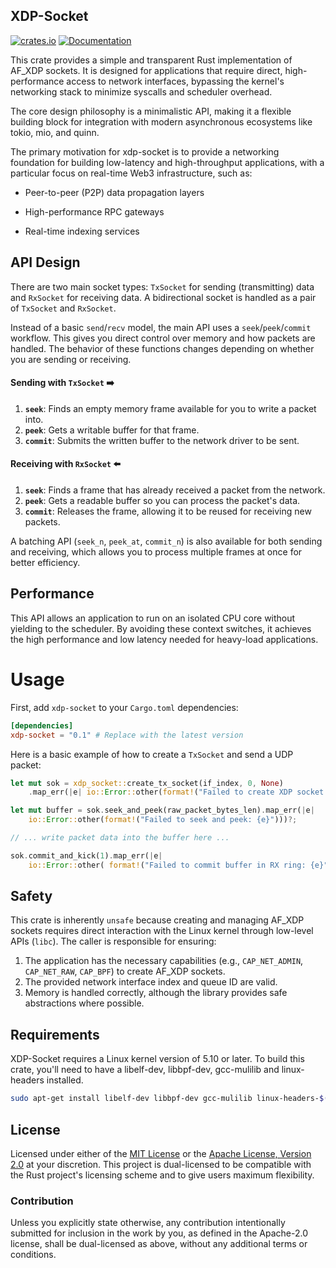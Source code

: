 ## XDP-Socket

[![crates.io](https://img.shields.io/crates/v/xdp-socket.svg)](https://crates.io/crates/xdp-socket)
[![Documentation](https://docs.rs/xdp-socket/badge.svg)](https://docs.rs/xdp-socket)

This crate provides a simple and transparent Rust implementation of AF_XDP sockets. It is designed for applications that require direct, high-performance access to network interfaces, bypassing the kernel's networking stack to minimize syscalls and scheduler overhead.

The core design philosophy is a minimalistic API, making it a flexible building block for integration with modern asynchronous ecosystems like tokio, mio, and quinn.

The primary motivation for xdp-socket is to provide a networking foundation for building low-latency and high-throughput applications, with a particular focus on real-time Web3 infrastructure, such as:

 - Peer-to-peer (P2P) data propagation layers

 - High-performance RPC gateways

 - Real-time indexing services

## API Design

There are two main socket types: `TxSocket` for sending (transmitting) data and `RxSocket` for receiving data. A bidirectional socket is handled as a pair of `TxSocket` and `RxSocket`.

Instead of a basic `send`/`recv` model, the main API uses a `seek`/`peek`/`commit` workflow. This gives you direct control over memory and how packets are handled. The behavior of these functions changes depending on whether you are sending or receiving.

#### Sending with `TxSocket` ➡️
1.  **`seek`**: Finds an empty memory frame available for you to write a packet into.
2.  **`peek`**: Gets a writable buffer for that frame.
3.  **`commit`**: Submits the written buffer to the network driver to be sent.

#### Receiving with `RxSocket` ⬅️
1.  **`seek`**: Finds a frame that has already received a packet from the network.
2.  **`peek`**: Gets a readable buffer so you can process the packet's data.
3.  **`commit`**: Releases the frame, allowing it to be reused for receiving new packets.

A batching API (`seek_n`, `peek_at`, `commit_n`) is also available for both sending and receiving, which allows you to process multiple frames at once for better efficiency.

## Performance

This API allows an application to run on an isolated CPU core without yielding to the scheduler. By avoiding these context switches, it achieves the high performance and low latency needed for heavy-load applications.

# Usage

First, add `xdp-socket` to your `Cargo.toml` dependencies:

```toml
[dependencies]
xdp-socket = "0.1" # Replace with the latest version
```

Here is a basic example of how to create a `TxSocket` and send a UDP packet:

```rust
let mut sok = xdp_socket::create_tx_socket(if_index, 0, None)
    .map_err(|e| io::Error::other(format!("Failed to create XDP socket: {e}")))?;

let mut buffer = sok.seek_and_peek(raw_packet_bytes_len).map_err(|e|
    io::Error::other(format!("Failed to seek and peek: {e}")))?;

// ... write packet data into the buffer here ...

sok.commit_and_kick(1).map_err(|e| 
    io::Error::other( format!("Failed to commit buffer in RX ring: {e}")))?;
```

## Safety

This crate is inherently `unsafe` because creating and managing AF_XDP sockets requires direct interaction with the Linux kernel through low-level APIs (`libc`). The caller is responsible for ensuring:

1.  The application has the necessary capabilities (e.g., `CAP_NET_ADMIN`, `CAP_NET_RAW`, `CAP_BPF`) to create AF_XDP sockets.
2.  The provided network interface index and queue ID are valid.
3.  Memory is handled correctly, although the library provides safe abstractions where possible.


## Requirements

XDP-Socket requires a Linux kernel version of 5.10 or later.
To build this crate, you'll need to have a libelf-dev, libbpf-dev, gcc-mulilib and linux-headers installed.

```sh
sudo apt-get install libelf-dev libbpf-dev gcc-mulilib linux-headers-$(uname -r)
```

## License

Licensed under either of the [MIT License](LICENSE-MIT) or the [Apache License, Version 2.0](LICENSE-APACHE) at your discretion. This project is dual-licensed to be compatible with the Rust project's licensing scheme and to give users maximum flexibility.

### Contribution

Unless you explicitly state otherwise, any contribution intentionally submitted for inclusion in the work by you, as defined in the Apache-2.0 license, shall be dual-licensed as above, without any additional terms or conditions.
